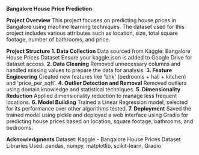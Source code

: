 **Bangalore House Price Prediction**

**Project Overview**
This project focuses on predicting house prices in Bangalore using machine learning techniques. The dataset used for this project includes various attributes such as location, size, total square footage, number of bathrooms, and price.

**Project Structure**
**1. Data Collection**
Data sourced from Kaggle: Bangalore House Prices Dataset
Ensure your kaggle.json is added to Google Drive for dataset access.
**2. Data Cleaning**
Removed unnecessary columns and handled missing values to prepare the data for analysis.
**3. Feature Engineering**
Created new features like 'bhk' (bedrooms + hall + kitchen) and 'price_per_sqft'.
**4. Outlier Detection and Removal**
Removed outliers using domain knowledge and statistical techniques.
**5. Dimensionality Reduction**
Applied dimensionality reduction to manage less frequent locations.
**6. Model Building**
Trained a Linear Regression model, selected for its performance over other algorithms tested.
**7. Deployment**
Saved the trained model using pickle and deployed a web interface using Gradio for predicting house prices based on location, square footage, bathrooms, and bedrooms.

**Acknowledgments**
Dataset: Kaggle - Bangalore House Prices Dataset
Libraries Used: pandas, numpy, matplotlib, scikit-learn, Gradio
